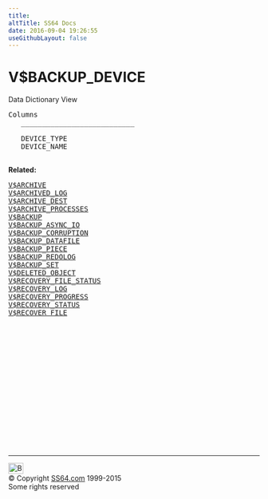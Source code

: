 ```yaml
---
title:
altTitle: SS64 Docs
date: 2016-09-04 19:26:55
useGithubLayout: false
---
```

<!-- #BeginLibraryItem "/Library/head_orav.lbi" --><!-- #EndLibraryItem --><h1>V$BACKUP_DEVICE </h1>  
 <p> Data Dictionary View </p> 
 
<pre>Columns
   ___________________________
 
   DEVICE_TYPE
   DEVICE_NAME

</pre>
<p><b>Related:</b></p><pre><a href="V$ARCHIVE.html">V$ARCHIVE</a> 
<a href="V$ARCHIVED_LOG.html">V$ARCHIVED_LOG</a> 
<a href="V$ARCHIVE_DEST.html">V$ARCHIVE_DEST</a> 
<a href="V$ARCHIVE_PROCESSES.html">V$ARCHIVE_PROCESSES</a> 
<a href="V$BACKUP.html">V$BACKUP</a> 
<a href="V$BACKUP_ASYNC_IO.html">V$BACKUP_ASYNC_IO</a> 
<a href="V$BACKUP_CORRUPTION.html">V$BACKUP_CORRUPTION</a> 
<a href="V$BACKUP_DATAFILE.html">V$BACKUP_DATAFILE</a> 
<a href="V$BACKUP_PIECE.html">V$BACKUP_PIECE</a> 
<a href="V$BACKUP_REDOLOG.html">V$BACKUP_REDOLOG</a> 
<a href="V$BACKUP_SET.html">V$BACKUP_SET</a> 
<a href="V$DELETED_OBJECT.html">V$DELETED_OBJECT</a> 
<a href="V$RECOVERY_FILE_STATUS.html">V$RECOVERY_FILE_STATUS</a> 
<a href="V$RECOVERY_LOG.html">V$RECOVERY_LOG</a> 
<a href="V$RECOVERY_PROGRESS.html">V$RECOVERY_PROGRESS</a> 
<a href="V$RECOVERY_STATUS.html">V$RECOVERY_STATUS</a> 
<a href="V$RECOVER_FILE.html">V$RECOVER_FILE</a></pre><!-- #BeginLibraryItem "/Library/foot_orad.lbi" --><p>
<!-- oracle-footer -->
<ins class="adsbygoogle" style="display:inline-block;width:300px;height:250px" data-ad-client="ca-pub-6140977852749469" data-ad-slot="4275490898"></ins>
<script>
(adsbygoogle = window.adsbygoogle || []).push({});
</script></p>
<hr>
<div id="bl" class="footer"><a href="V$BACKUP_DEVICE.html#"><img src="../images/top.png" width="30" height="22" alt="Back to the Top"></a></div>
<div id="br" class="footer, tagline">© Copyright <a href="../index.html">SS64.com</a> 1999-2015<br>
Some rights reserved</div>
<!-- #EndLibraryItem -->

